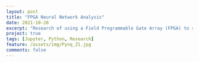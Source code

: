 ```yaml
---
layout: post
title: "FPGA Neural Network Analysis"
date: 2021-10-28
excerpt: "Research of using a Field Programmable Gate Array (FPGA) to study algorithms using hardware resilience. The main purpose of this is to further empower autonomous navigation with radar sensing and machine learning."
project: true
tags: [Jupyter, Python, Research]
feature: /assets/img/Pynq_Z1.jpg
comments: false
---
```

